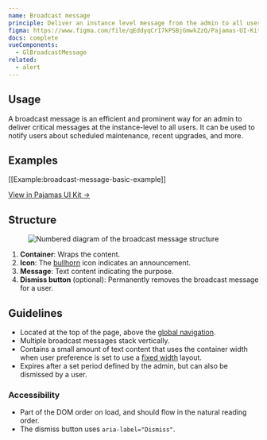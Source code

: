 ```yaml
---
name: Broadcast message
principle: Deliver an instance level message from the admin to all users.
figma: https://www.figma.com/file/qEddyqCrI7kPSBjGmwkZzQ/Pajamas-UI-Kit?node-id=425%3A6
docs: complete
vueComponents:
  - GlBroadcastMessage
related:
  - alert
---
```


## Usage

A broadcast message is an efficient and prominent way for an admin to deliver critical messages at the instance-level to all users. It can be used to notify users about scheduled maintenance, recent upgrades, and more.

## Examples

[[Example:broadcast-message-basic-example]]

[View in Pajamas UI Kit →](https://www.figma.com/file/qEddyqCrI7kPSBjGmwkZzQ/Pajamas-UI-Kit-Beta?node-id=1501%3A1583)

## Structure

<figure class="figure" role="figure" aria-label="Broadcast message structure">
  <img class="figure-img" src="/img/broadcast-message-structure.svg" alt="Numbered diagram of the broadcast message structure" role="img" />
</figure>

1. **Container**: Wraps the content.
1. **Icon**: The [bullhorn](http://gitlab-org.gitlab.io/gitlab-svgs/?q=~bullhorn) icon indicates an announcement.
1. **Message**: Text content indicating the purpose.
1. **Dismiss button** (optional): Permanently removes the broadcast message for a user.

## Guidelines

- Located at the top of the page, above the [global navigation](/regions/navigation).
- Multiple broadcast messages stack vertically.
- Contains a small amount of text content that uses the container width when user preference is set to use a [fixed width](https://docs.gitlab.com/ee/user/profile/preferences.html#layout-width) layout.
- Expires after a set period defined by the admin, but can also be dismissed by a user.

### Accessibility

- Part of the DOM order on load, and should flow in the natural reading order.
- The dismiss button uses `aria-label="Dismiss"`.
